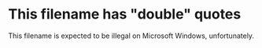 # This filename has "double" quotes

This filename is expected to be illegal on Microsoft Windows, unfortunately.